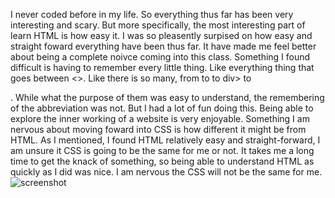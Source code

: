 I never coded before in my life. So everything thus far has been very interesting and scary. But more specifically, the most interesting part of learn HTML is how easy it. I was so pleasently surpised on how easy and straight foward everything have been thus far. It have made me feel better about being a complete noivce coming into this class. Something I found difficult is having to remember every little thing. Like everything thing that goes between <>. Like there is so many, from <head> to <body> to div> to <nav>. While what the purpose of them was easy to understand, the remembering of the abbreviation was not. But I had a lot of fun doing this. Being able to explore the inner working of a website is very enjoyable. 
Something I am nervous about moving foward into CSS is how different it might be from HTML. As I mentioned, I found HTML relatively easy and straight-forward, I am unsure it CSS is going to be the same for me or not. It takes me a long time to get the knack of something, so being able to understand HTML as quickly as I did was nice. I am nervous the CSS will not be the same for me. 
![screenshot](/images/screenshot.png)
